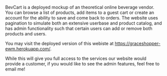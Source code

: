 BevCart is a deployed mockup of an theoretical online beverage vendor. You can browse a list of products, add items to a guest cart or create an account for the ability to save and come back to orders. The website uses pagination to simulate both an extensive userbase and product catalog, and has admin functionality such that certain users can add or remove both products and users. 

You may visit the deployed version of this webiste at https://graceshopper-ewm.herokuapp.com/. 

While this will give you full access to the services our website would provide a customer, if you would like to see the admin features, feel free to email me!
